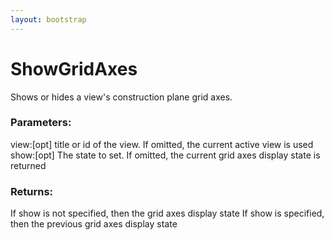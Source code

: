 ```yaml
---
layout: bootstrap
---
```


# ShowGridAxes

Shows or hides a view's construction plane grid axes.
        

### Parameters:

view:[opt] title or id of the view. If omitted, the current active view
  is used
show:[opt] The state to set. If omitted, the current grid axes display
  state is returned
        

### Returns:


If show is not specified, then the grid axes display state
If show is specified, then the previous grid axes display state
        
